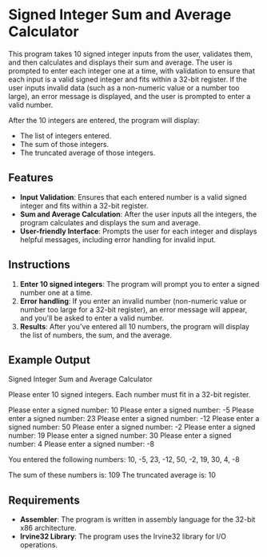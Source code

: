 # Signed Integer Sum and Average Calculator

This program takes 10 signed integer inputs from the user, validates them, and then calculates and displays their sum and average. The user is prompted to enter each integer one at a time, with validation to ensure that each input is a valid signed integer and fits within a 32-bit register. If the user inputs invalid data (such as a non-numeric value or a number too large), an error message is displayed, and the user is prompted to enter a valid number.

After the 10 integers are entered, the program will display:
- The list of integers entered.
- The sum of those integers.
- The truncated average of those integers.

## Features
- **Input Validation**: Ensures that each entered number is a valid signed integer and fits within a 32-bit register.
- **Sum and Average Calculation**: After the user inputs all the integers, the program calculates and displays the sum and average.
- **User-friendly Interface**: Prompts the user for each integer and displays helpful messages, including error handling for invalid input.

## Instructions
1. **Enter 10 signed integers**: The program will prompt you to enter a signed number one at a time.
2. **Error handling**: If you enter an invalid number (non-numeric value or number too large for a 32-bit register), an error message will appear, and you'll be asked to enter a valid number.
3. **Results**: After you've entered all 10 numbers, the program will display the list of numbers, the sum, and the average.

## Example Output
Signed Integer Sum and Average Calculator

Please enter 10 signed integers. Each number must fit in a 32-bit register.

Please enter a signed number: 10 Please enter a signed number: -5 Please enter a signed number: 23 Please enter a signed number: -12 Please enter a signed number: 50 Please enter a signed number: -2 Please enter a signed number: 19 Please enter a signed number: 30 Please enter a signed number: 4 Please enter a signed number: -8

You entered the following numbers: 10, -5, 23, -12, 50, -2, 19, 30, 4, -8

The sum of these numbers is: 109 The truncated average is: 10

## Requirements
- **Assembler**: The program is written in assembly language for the 32-bit x86 architecture.
- **Irvine32 Library**: The program uses the Irvine32 library for I/O operations.

